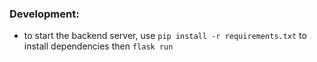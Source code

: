 ### Development:

- to start the backend server, use `pip install -r requirements.txt` to install dependencies then `flask run`
